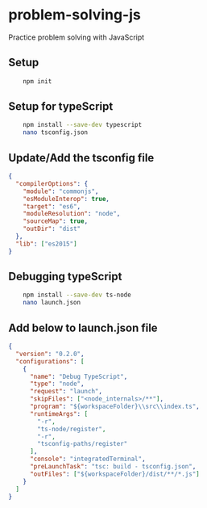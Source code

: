 # problem-solving-js

Practice problem solving with JavaScript

## Setup

```sh
    npm init
```

## Setup for typeScript

```sh
    npm install --save-dev typescript
    nano tsconfig.json
```

## Update/Add the tsconfig file

```json
{
  "compilerOptions": {
    "module": "commonjs",
    "esModuleInterop": true,
    "target": "es6",
    "moduleResolution": "node",
    "sourceMap": true,
    "outDir": "dist"
  },
  "lib": ["es2015"]
}
```

## Debugging typeScript

```sh
    npm install --save-dev ts-node
    nano launch.json
```

## Add below to launch.json file

```json
{
  "version": "0.2.0",
  "configurations": [
    {
      "name": "Debug TypeScript",
      "type": "node",
      "request": "launch",
      "skipFiles": ["<node_internals>/**"],
      "program": "${workspaceFolder}\\src\\index.ts",
      "runtimeArgs": [
        "-r",
        "ts-node/register",
        "-r",
        "tsconfig-paths/register"
      ],
      "console": "integratedTerminal",
      "preLaunchTask": "tsc: build - tsconfig.json",
      "outFiles": ["${workspaceFolder}/dist/**/*.js"]
    }
  ]
}
```
